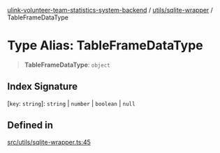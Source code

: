 [ulink-volunteer-team-statistics-system-backend](../wiki/Home) / [utils/sqlite-wrapper](../wiki/utils.sqlite-wrapper) / TableFrameDataType

# Type Alias: TableFrameDataType

> **TableFrameDataType**: `object`

## Index Signature

 \[`key`: `string`\]: `string` \| `number` \| `boolean` \| `null`

## Defined in

[src/utils/sqlite-wrapper.ts:45](https://github.com/Ulink-Volunteer-Team/statistics-system/blob/main/src/utils/sqlite-wrapper.ts#L45)
